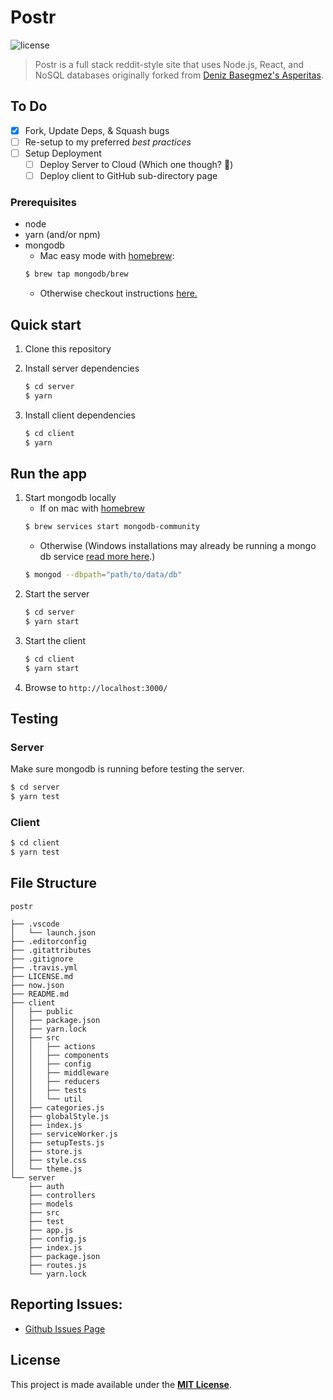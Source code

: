 # Postr

![license](https://img.shields.io/badge/license-MIT-blue.svg)

> Postr is a full stack reddit-style site that uses Node.js, React, and NoSQL databases originally forked from [Deniz Basegmez's Asperitas](https://github.com/d11z/asperitas).

## To Do

- [x] Fork, Update Deps, & Squash bugs
- [ ] Re-setup to my preferred _best practices_
- [ ] Setup Deployment
  - [ ] Deploy Server to Cloud (Which one though? 🤔)
  - [ ] Deploy client to GitHub sub-directory page

### Prerequisites

- node
- yarn (and/or npm)
- mongodb
  - Mac easy mode with [homebrew](https://brew.sh/):<a name="homebrew" id="homebrew" />
  ```bash
  $ brew tap mongodb/brew
  ```
  - Otherwise checkout instructions [here.](https://docs.mongodb.com/manual/administration/install-community/)

## Quick start

1. Clone this repository

2. Install server dependencies
   ```bash
   $ cd server
   $ yarn
   ```
3. Install client dependencies
   ```bash
   $ cd client
   $ yarn
   ```

## Run the app

1. Start mongodb locally
   - If on mac with [homebrew](#homebrew)
   ```bash
   $ brew services start mongodb-community
   ```
   - Otherwise (Windows installations may already be running a mongo db service [read more here](https://docs.mongodb.com/manual/tutorial/install-mongodb-on-windows/#if-you-installed-mongodb-as-a-windows-service).)
   ```bash
   $ mongod --dbpath="path/to/data/db"
   ```
2. Start the server
   ```bash
   $ cd server
   $ yarn start
   ```
3. Start the client
   ```bash
   $ cd client
   $ yarn start
   ```
4. Browse to `http://localhost:3000/`

## Testing

### Server

Make sure mongodb is running before testing the server.

```bash
$ cd server
$ yarn test
```

### Client

```bash
$ cd client
$ yarn test
```

## File Structure

```
postr

├── .vscode
│	└── launch.json
├── .editorconfig
├── .gitattributes
├── .gitignore
├── .travis.yml
├── LICENSE.md
├── now.json
├── README.md
├── client
│	├── public
│	├── package.json
│	├── yarn.lock
│	├── src
│	│	├── actions
│	│	├── components
│	│	├── config
│	│	├── middleware
│	│	├── reducers
│	│	├── tests
│	│	└── util
│	├── categories.js
│	├── globalStyle.js
│	├── index.js
│	├── serviceWorker.js
│	├── setupTests.js
│	├── store.js
│	├── style.css
│	└── theme.js
└── server
	├── auth
	├── controllers
	├── models
	├── src
	├── test
	├── app.js
	├── config.js
	├── index.js
	├── package.json
	├── routes.js
	└── yarn.lock
```

## Reporting Issues:

- [Github Issues Page](https://github.com/andrewkeithly/postr/issues)

## License

This project is made available under the [**MIT License**](https://github.com/andrewkeithly/postr/blob/master/LICENSE.md).
